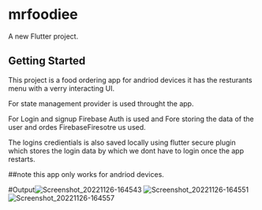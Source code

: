 # mrfoodiee

A new Flutter project.

## Getting Started


This project is a food ordering app for andriod devices it has the resturants menu with a verry interacting UI.

For state management provider is used throught the app.

For Login and signup Firebase Auth is used and Fore storing the data of the user and ordes FirebaseFiresotre us used.

The logins credientials is also saved locally using flutter secure plugin which stores the login data by which we dont have to login once the app restarts.

##note this app only works for andriod devices.





#Output![Screenshot_20221126-164543](https://user-images.githubusercontent.com/71916379/204085641-80ec4ce2-805e-4013-814a-88845bd8f8aa.jpg)
![Screenshot_20221126-164551](https://user-images.githubusercontent.com/71916379/204085651-b56a3947-5524-46e5-ac6c-fe1b868b0800.jpg)
![Screenshot_20221126-164557](https://user-images.githubusercontent.com/71916379/204085655-b486964a-86ac-4d44-b60e-c30b0148e855.jpg)
